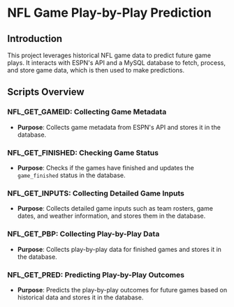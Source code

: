 # NFL Game Play-by-Play Prediction

## Introduction

This project leverages historical NFL game data to predict future game plays. It interacts with ESPN's API and a MySQL database to fetch, process, and store game data, which is then used to make predictions.

## Scripts Overview

### NFL_GET_GAMEID: Collecting Game Metadata

- **Purpose**: Collects game metadata from ESPN's API and stores it in the database.

### NFL_GET_FINISHED: Checking Game Status

- **Purpose**: Checks if the games have finished and updates the `game_finished` status in the database.

### NFL_GET_INPUTS: Collecting Detailed Game Inputs

- **Purpose**: Collects detailed game inputs such as team rosters, game dates, and weather information, and stores them in the database.

### NFL_GET_PBP: Collecting Play-by-Play Data

- **Purpose**: Collects play-by-play data for finished games and stores it in the database.

### NFL_GET_PRED: Predicting Play-by-Play Outcomes

- **Purpose**: Predicts the play-by-play outcomes for future games based on historical data and stores it in the database.
